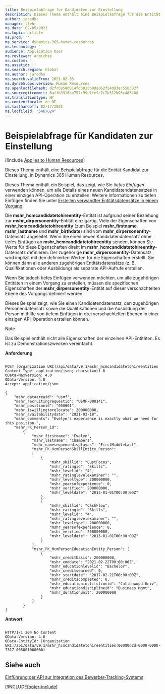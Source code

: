 ```yaml
---
title: Beispielabfrage für Kandidaten zur Einstellung
description: Dieses Thema enthält eine Beispielabfrage für die Entität Kandidat zur Einstellung, in Dynamics 365 Human Resources.
author: jaredha
manager: tfehr
ms.date: 02/05/2021
ms.topic: article
ms.prod: ''
ms.service: dynamics-365-human-resources
ms.technology: ''
audience: Application User
ms.reviewer: anbichse
ms.custom: ''
ms.assetid: ''
ms.search.region: Global
ms.author: jaredha
ms.search.validFrom: 2021-02-05
ms.dyn365.ops.version: Human Resources
ms.openlocfilehash: d2fc08586914fd3815b0da062f24d83ac550302f
ms.sourcegitcommit: 6affb3316be757c99e1fe9c7c7b312b93c483408
ms.translationtype: HT
ms.contentlocale: de-DE
ms.lasthandoff: 02/17/2021
ms.locfileid: "5467624"
---
```

# <a name="example-query-for-candidate-to-hire"></a>Beispielabfrage für Kandidaten zur Einstellung

[!include [Applies to Human Resources](../includes/applies-to-hr.md)]

Dieses Thema enthält eine Beispielabfrage für die Entität Kandidat zur Einstellung, in Dynamics 365 Human Resources.

Dieses Thema enthält ein Beispiel, das zeigt, wie Sie *tiefes Einfügen* verwenden können, um alle Details eines neuen Kandidatendatensatzes in einer einzigen API-Operation zu erstellen. Weitere Informationen zu tiefen Einfügen finden Sie unter [Erstellen verwandter Entitätsdatensätze in einem Vorgang](https://docs.microsoft.com/powerapps/developer/data-platform/webapi/create-entity-web-api#create-related-entity-records-in-one-operation).

Die **mshr_hcmcandidatetohireentity**-Entität ist aufgrund seiner Beziehung zur **mshr_dirpersonentity**-Entität einzigartig. Viele der Eigenschaften von **mshr_hcmcandidatetohireentity** (zum Beispiel **mshr_firstname**, **mshr_lastname** und **mshr_birthdate**) sind vom **mshr_dirpersonentity**-Datensatz abgeleitet. Wenn Sie einen neuen Kandidatendatensatz ohne tiefes Einfügen an **mshr_hcmcandidatetohireentity** senden, können Sie Werte für diese Eigenschaften direkt im **mshr_hcmcandidatetohireentity**-Datensatz definieren. Der zugehörige **mshr_dirpersonentity**-Datensatz wird implizit mit den definierten Werten für die Eigenschaften erstellt. Sie können dann alle anderen zugehörigen Entitätsdatensätze (z. B. Qualifikationen oder Ausbildung) als separate API-Aufrufe erstellen.

Wenn Sie jedoch tiefes Einfügen verwenden möchten, um alle zugehörigen Entitäten in einem Vorgang zu erstellen, müssen die spezifischen Eigenschaften der **mshr_dirpersonentity**-Entität auf dieser verschachtelten Ebene des Vorgangs definiert werden.

Dieses Beispiel zeigt, wie Sie einen Kandidatendatensatz, den zugehörigen Personendatensatz sowie die Qualifikationen und die Ausbildung der Person mithilfe von tiefem Einfügen in drei verschachtelten Ebenen in einer einzigen API-Operation erstellen können.

> [!NOTE]
> Das Beispiel enthält nicht alle Eigenschaften der einzelnen API-Entitäten. Es ist zu Demonstrationszwecken vereinfacht.

**Anforderung**

```http

POST [Organization URI]/api/data/v9.1/mshr_hcmcandidatetohireentities
Content-Type: application/json; charset=utf-8
OData-MaxVersion: 4.0
OData-Version: 4.0
Accept: application/json

{
    "mshr_dataareaid": "usmf",
    "mshr_recruitingrequestid": "USMF-000141",
    "mshr_positionid": "000601",
    "mshr_iswillingtorelocate": 200000000,
    "mshr_availabilitydate": "2021-03-18",
    "mshr_comments": "Evelyn's experience is exactly what we need for this position.",
    "mshr_FK_Person_id":
        {
            "mshr_firstname": "Evelyn",
            "mshr_lastname": "Chambers",
            "mshr_namesequencedisplayas": "FirstMiddleLast",
            "mshr_FK_HcmPersonSkillEntity_Person":
            [
                {
                    "mshr_skillid": "CustFocus",
                    "mshr_ratingid": "Skills",
                    "mshr_levelid": "4",
                    "mshr_ratinglevelexaminer": "",
                    "mshr_leveltype": 200000000,
                    "mshr_yearsofexperience": 0,
                    "mshr_verified": 200000000,
                    "mshr_leveldate": "2013-01-01T00:00:00Z"
                },
                {
                    "mshr_skillid": "CashFlow",
                    "mshr_ratingid": "Skills",
                    "mshr_levelid": "4",
                    "mshr_ratinglevelexaminer": "",
                    "mshr_leveltype": 200000000,
                    "mshr_yearsofexperience": 0,
                    "mshr_verified": 200000000,
                    "mshr_leveldate": "2013-01-01T00:00:00Z"
                }
            ],
            "mshr_FK_HcmPersonEducationEntity_Person": [
                {
                    "mshr_creditbasis": 200000000,
                    "mshr_enddate": "2021-02-22T00:00:00Z",
                    "mshr_educationlevelid": "Bachelor",
                    "mshr_creditsearned": 0,
                    "mshr_startdate": "2017-02-21T00:00:00Z",
                    "mshr_creditscompleted": 0,
                    "mshr_educationinstitutionid": "Cottonwood Univ",
                    "mshr_educationdisciplineid": "Business Mgmt",
                    "mshr_durationunit": 200000000
                }              
            ]
        }
}
```

**Antwort**

```http

HTTP/1/1 204 No Content
OData-Version: 4.0
OData-EntityId: [Organization URI]/api/data/v9.1/mshr_hcmcandidatetohireentities(00000d2d-0000-0000-7317-005001000000)

```

## <a name="see-also"></a>Siehe auch

[Einführung der API zur Integration des Bewerber-Tracking-Systems](hr-admin-integration-ats-api-introduction.md)<br>


[!INCLUDE[footer-include](../includes/footer-banner.md)]